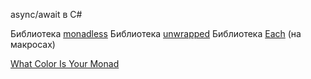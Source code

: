 async/await в C#

Библиотека [monadless](https://github.com/monadless/monadless)
Библиотека [unwrapped](https://github.com/xebia-functional/Unwrapped)
Библиотека [Each](https://github.com/ThoughtWorksInc/each) (на макросах)

[What Color Is Your Monad](https://patrickthebold.github.io/posts/what-color-is-your-monad/)
